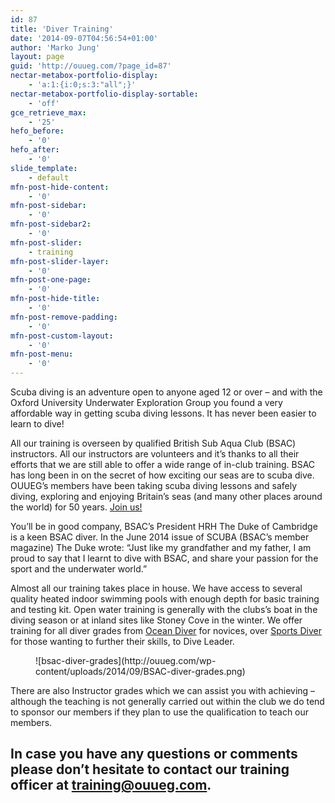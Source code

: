 ```yaml
---
id: 87
title: 'Diver Training'
date: '2014-09-07T04:56:54+01:00'
author: 'Marko Jung'
layout: page
guid: 'http://ouueg.com/?page_id=87'
nectar-metabox-portfolio-display:
    - 'a:1:{i:0;s:3:"all";}'
nectar-metabox-portfolio-display-sortable:
    - 'off'
gce_retrieve_max:
    - '25'
hefo_before:
    - '0'
hefo_after:
    - '0'
slide_template:
    - default
mfn-post-hide-content:
    - '0'
mfn-post-sidebar:
    - '0'
mfn-post-sidebar2:
    - '0'
mfn-post-slider:
    - training
mfn-post-slider-layer:
    - '0'
mfn-post-one-page:
    - '0'
mfn-post-hide-title:
    - '0'
mfn-post-remove-padding:
    - '0'
mfn-post-custom-layout:
    - '0'
mfn-post-menu:
    - '0'
---
```


Scuba diving is an adventure open to anyone aged 12 or over – and with the Oxford University Underwater Exploration Group you found a very affordable way in getting scuba diving lessons. It has never been easier to learn to dive!

All our training is overseen by qualified British Sub Aqua Club (BSAC) instructors. All our instructors are volunteers and it’s thanks to all their efforts that we are still able to offer a wide range of in-club training. BSAC has long been in on the secret of how exciting our seas are to scuba dive. OUUEG’s members have been taking scuba diving lessons and safely diving, exploring and enjoying Britain’s seas (and many other places around the world) for 50 years. [Join us!](/membership/join/ "Join us")

You’ll be in good company, BSAC’s President HRH The Duke of Cambridge is a keen BSAC diver. In the June 2014 issue of SCUBA (BSAC’s member magazine) The Duke wrote: “Just like my grandfather and my father, I am proud to say that I learnt to dive with BSAC, and share your passion for the sport and the underwater world.”

Almost all our training takes place in house. We have access to several quality heated indoor swimming pools with enough depth for basic training and testing kit. Open water training is generally with the clubs’s boat in the diving season or at inland sites like Stoney Cove in the winter. We offer training for all diver grades from [Ocean Diver](/training/learn-to-dive/) for novices, over [Sports Diver](/training/learn-to-dive/) for those wanting to further their skills, to Dive Leader.

<div class="wp-block-image"><figure class="aligncenter">![bsac-diver-grades](http://ouueg.com/wp-content/uploads/2014/09/BSAC-diver-grades.png)</figure></div>There are also Instructor grades which we can assist you with achieving – although the teaching is not generally carried out within the club we do tend to sponsor our members if they plan to use the qualification to teach our members.

## In case you have any questions or comments please don’t hesitate to contact our training officer at <training@ouueg.com>.